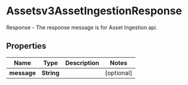 

# Assetsv3AssetIngestionResponse

Response - The response message is for Asset Ingestion api.

## Properties

| Name | Type | Description | Notes |
|------------ | ------------- | ------------- | -------------|
|**message** | **String** |  |  [optional] |



